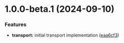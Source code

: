 # 1.0.0-beta.1 (2024-09-10)

### Features

- **transport:** initial transport implementation ([eaa6cf3](https://github.com/kuzzleio/pino-transport-ecs/commit/eaa6cf3875b1fe3cef699e94126c31b262cd4c04))
